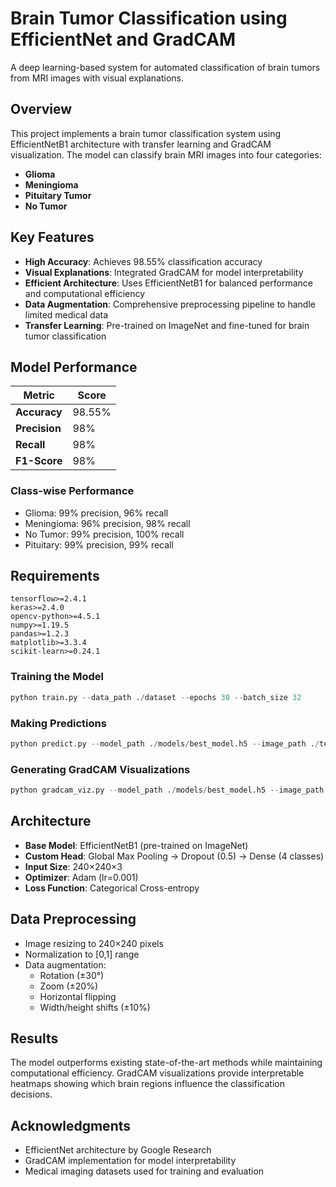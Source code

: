 # Brain Tumor Classification using EfficientNet and GradCAM

A deep learning-based system for automated classification of brain tumors from MRI images with visual explanations.

## Overview

This project implements a brain tumor classification system using EfficientNetB1 architecture with transfer learning and GradCAM visualization. The model can classify brain MRI images into four categories:

- **Glioma**
- **Meningioma** 
- **Pituitary Tumor**
- **No Tumor**

## Key Features

- **High Accuracy**: Achieves 98.55% classification accuracy
- **Visual Explanations**: Integrated GradCAM for model interpretability
- **Efficient Architecture**: Uses EfficientNetB1 for balanced performance and computational efficiency
- **Data Augmentation**: Comprehensive preprocessing pipeline to handle limited medical data
- **Transfer Learning**: Pre-trained on ImageNet and fine-tuned for brain tumor classification

## Model Performance

| Metric | Score |
|--------|-------|
| **Accuracy** | 98.55% |
| **Precision** | 98% |
| **Recall** | 98% |
| **F1-Score** | 98% |

### Class-wise Performance
- Glioma: 99% precision, 96% recall
- Meningioma: 96% precision, 98% recall
- No Tumor: 99% precision, 100% recall
- Pituitary: 99% precision, 99% recall

## Requirements

```
tensorflow>=2.4.1
keras>=2.4.0
opencv-python>=4.5.1
numpy>=1.19.5
pandas>=1.2.3
matplotlib>=3.3.4
scikit-learn>=0.24.1
```



### Training the Model

```python
python train.py --data_path ./dataset --epochs 30 --batch_size 32
```

### Making Predictions

```python
python predict.py --model_path ./models/best_model.h5 --image_path ./test_image.jpg
```

### Generating GradCAM Visualizations

```python
python gradcam_viz.py --model_path ./models/best_model.h5 --image_path ./test_image.jpg
```

## Architecture

- **Base Model**: EfficientNetB1 (pre-trained on ImageNet)
- **Custom Head**: Global Max Pooling → Dropout (0.5) → Dense (4 classes)
- **Input Size**: 240×240×3
- **Optimizer**: Adam (lr=0.001)
- **Loss Function**: Categorical Cross-entropy

## Data Preprocessing

- Image resizing to 240×240 pixels
- Normalization to [0,1] range
- Data augmentation:
  - Rotation (±30°)
  - Zoom (±20%)
  - Horizontal flipping
  - Width/height shifts (±10%)

## Results

The model outperforms existing state-of-the-art methods while maintaining computational efficiency. GradCAM visualizations provide interpretable heatmaps showing which brain regions influence the classification decisions.


## Acknowledgments

- EfficientNet architecture by Google Research
- GradCAM implementation for model interpretability
- Medical imaging datasets used for training and evaluation
